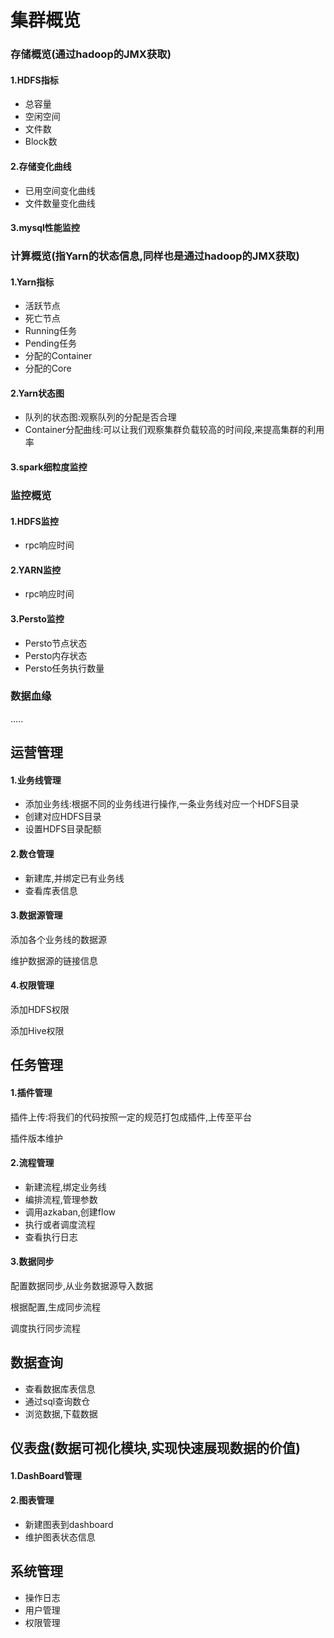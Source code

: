 # 集群概览

### 存储概览(通过hadoop的JMX获取)

#### 1.HDFS指标

- 总容量
- 空闲空间
- 文件数
- Block数

#### 2.存储变化曲线

- 已用空间变化曲线
- 文件数量变化曲线

#### 3.mysql性能监控

### 计算概览(指Yarn的状态信息,同样也是通过hadoop的JMX获取)

#### 1.Yarn指标

- 活跃节点
- 死亡节点
- Running任务
- Pending任务
- 分配的Container
- 分配的Core

#### 2.Yarn状态图

- 队列的状态图:观察队列的分配是否合理
- Container分配曲线:可以让我们观察集群负载较高的时间段,来提高集群的利用率

#### 3.spark细粒度监控

### 监控概览

#### 1.HDFS监控

- rpc响应时间

#### 2.YARN监控

- rpc响应时间

#### 3.Persto监控

- Persto节点状态
- Persto内存状态
- Persto任务执行数量

### 数据血缘

.....

## 运营管理

#### 1.业务线管理

- 添加业务线:根据不同的业务线进行操作,一条业务线对应一个HDFS目录
- 创建对应HDFS目录
- 设置HDFS目录配额

#### 2.数仓管理

- 新建库,并绑定已有业务线
- 查看库表信息

#### 3.数据源管理

添加各个业务线的数据源

维护数据源的链接信息

#### 4.权限管理

添加HDFS权限

添加Hive权限

## 任务管理

#### 1.插件管理

插件上传:将我们的代码按照一定的规范打包成插件,上传至平台

插件版本维护

#### 2.流程管理

- 新建流程,绑定业务线
- 编排流程,管理参数
- 调用azkaban,创建flow
- 执行或者调度流程
- 查看执行日志

#### 3.数据同步

配置数据同步,从业务数据源导入数据

根据配置,生成同步流程

调度执行同步流程

## 数据查询

- 查看数据库表信息
- 通过sql查询数仓
- 浏览数据,下载数据

## 仪表盘(数据可视化模块,实现快速展现数据的价值)

#### 1.DashBoard管理

#### 2.图表管理

- 新建图表到dashboard
- 维护图表状态信息

## 系统管理

- 操作日志
- 用户管理 
- 权限管理